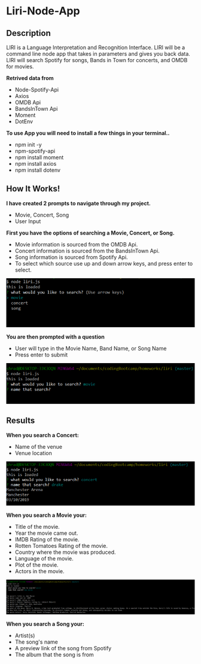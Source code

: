 # Liri-Node-App

## Description
LIRI is a Language Interpretation and Recognition Interface. LIRI will be a command line node app that takes in parameters and gives you back data.
LIRI will search Spotify for songs, Bands in Town for concerts, and OMDB for movies.

**Retrived data from**
* Node-Spotify-Api
* Axios
* OMDB Api
* BandsInTown Api
* Moment
* DotEnv


**To use App you will need to install a few things in your terminal..**
* npm init -y
* npm-spotify-api
* npm install moment
* npm install axios
* npm install dotenv

## How It Works!

**I have created 2 prompts to navigate through my project.**
* Movie, Concert, Song
* User Input

**First you have the options of searching a Movie, Concert, or Song.**
* Movie information is sourced from the OMDB Api.
* Concert information is sourced from the BandsInTown Api.
* Song information is sourced from Spotify Api.
* To select which source use up and down arrow keys, and press enter to select.

![Alt text](/images/categorys.png)


**You are then prompted with a question**
* User will type in the Movie Name, Band Name, or Song Name
* Press enter to submit

![Alt text](/images/question.png)

## Results

**When you search a Concert:**
* Name of the venue
* Venue location

![Alt text](/images/concert.png)

**When you search a Movie your:**
  * Title of the movie.
  * Year the movie came out.
  * IMDB Rating of the movie.
  * Rotten Tomatoes Rating of the movie.
  * Country where the movie was produced.
  * Language of the movie.
  * Plot of the movie.
  * Actors in the movie.

![Alt text](/images/movies.png)

**When you search a Song your:**
* Artist(s)
* The song's name
* A preview link of the song from Spotify
* The album that the song is from
